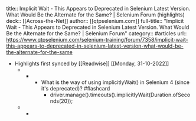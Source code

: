 title:: Implicit Wait - This Appears to Deprecated in Selenium Latest Version. What Would Be the Alternate for the Same? | Selenium Forum (highlights)
deck:: [[Across-the-Net]]
author:: [[qtpselenium.com]]
full-title:: "Implicit Wait - This Appears to Deprecated in Selenium Latest Version. What Would Be the Alternate for the Same? | Selenium Forum"
category:: #articles
url:: https://www.qtpselenium.com/selenium-training/forum/7358/implicit-wait-this-appears-to-deprecated-in-selenium-latest-version-what-would-be-the-alternate-for-the-same

- Highlights first synced by [[Readwise]] [[Monday, 31-10-2022]]
	- -
		- What is the way of using implicitlyWait() in Selenium 4 (since it's deprecated)? #flashcard
			- driver.manage().timeouts().implicitlyWait(Duration.ofSeconds(20));
	- -